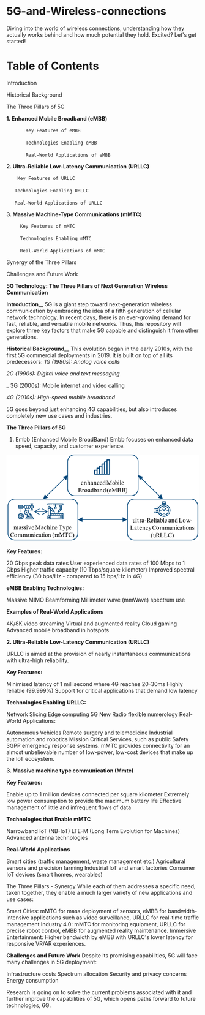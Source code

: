 # 5G-and-Wireless-connections
Diving into the world of wireless connections, understanding how they actually works behind and how much potential they hold. Excited? Let's get started!


# Table of Contents
 Introduction
 
 Historical Background
 
 The Three Pillars of 5G
 
 **1. Enhanced Mobile Broadband (eMBB)**


           Key Features of eMBB
	   
           Technologies Enabling eMBB
	   
           Real-World Applications of eMBB
	   
 **2. Ultra-Reliable Low-Latency Communication (URLLC)**
          
	    Key Features of URLLC
         
	   Technologies Enabling URLLC
          
	   Real-World Applications of URLLC

 **3. Massive Machine-Type Communications (mMTC)**
         
	     Key Features of mMTC
            
	     Technologies Enabling mMTC
           
	     Real-World Applications of mMTC

 Synergy of the Three Pillars

 Challenges and Future Work

 **5G Technology: The Three Pillars of Next Generation Wireless Communication**
 
**Introduction**__
5G is a giant step toward next-generation wireless communication by embracing the idea of a fifth generation of cellular network technology. In recent days, there is an ever-growing demand for fast, reliable, and versatile mobile networks. Thus, this repository will explore three key factors that make 5G capable and distinguish it from other generations.

**Historical Background**__
This evolution began in the early 2010s, with the first 5G commercial deployments in 2019. It is built on top of all its predecessors:
 _1G (1980s): Analog voice calls_
 
 _2G (1990s): Digital voice and text messaging_
 
_ 3G (2000s): Mobile internet and video calling

_4G (2010s): High-speed mobile broadband_

5G goes beyond just enhancing 4G capabilities, but also introduces completely new use cases and industries. 

**The Three Pillars of 5G**
1. Embb (Enhanced Mobile BroadBand)
Embb focuses on enhanced data speed, capacity, and customer experience.

![image alt](https://github.com/ektaasachdeva/5G-and-Wireless-connections/blob/baf9ff41a4e87511ae20dcb4c66de09ab3303f7c/Three-main-characteristics-of-5G-Technology.png)


**Key Features:**
    
20 Gbps peak data rates
User experienced data rates of 100 Mbps to 1 Gbps
Higher traffic capacity (10 Tbps/square kilometer)
Improved spectral efficiency (30 bps/Hz - compared to 15 bps/Hz in 4G)
   

**eMBB Enabling Technologies:**
 
Massive MIMO
Beamforming
Millimeter wave (mmWave) spectrum use

**Examples of Real-World Applications**
 
4K/8K video streaming
Virtual and augmented reality
Cloud gaming
Advanced mobile broadband in hotspots

**2. Ultra-Reliable Low-Latency Communication (URLLC)**

URLLC is aimed at the provision of nearly instantaneous communications with ultra-high reliability.

**Key Features:**

Minimised latency of 1 millisecond where 4G reaches 20-30ms
Highly reliable (99.999%)
Support for critical applications that demand low latency

**Technologies Enabling URLLC:**
	
Network Slicing
Edge computing
5G New Radio flexible numerology
Real-World Applications:

Autonomous Vehicles
Remote surgery and telemedicine
Industrial automation and robotics
Mission Critical Services, such as public Safety 3GPP emergency response systems.
mMTC provides connectivity for an almost unbelievable number of low-power, low-cost devices that make up the IoT ecosystem.

**3. Massive machine type communication (Mmtc)**

**Key Features:**
 
Enable up to 1 million devices connected per square kilometer
Extremely low power consumption to provide the maximum battery life
Effective management of little and infrequent flows of data

**Technologies that Enable mMTC**

Narrowband IoT (NB-IoT)
LTE-M (Long Term Evolution for Machines)
Advanced antenna technologies

**Real-World Applications**

Smart cities (traffic management, waste management etc.)
Agricultural sensors and precision farming
Industrial IoT and smart factories
Consumer IoT devices (smart homes, wearables)

The Three Pillars - Synergy
While each of them addresses a specific need, taken together, they enable a much larger variety of new applications and use cases:

Smart Cities: mMTC for mass deployment of sensors, eMBB for bandwidth-intensive applications such as video surveillance, URLLC for real-time traffic management
Industry 4.0: mMTC for monitoring equipment, URLLC for precise robot control, eMBB for augmented reality maintenance.
Immersive Entertainment: Higher bandwidth by eMBB with URLLC's lower latency for responsive VR/AR experiences.

**Challenges and Future Work**
Despite its promising capabilities, 5G will face many challenges in 5G deployment:

Infrastructure costs
Spectrum allocation
Security and privacy concerns
Energy consumption

Research is going on to solve the current problems associated with it and further improve the capabilities of 5G, which opens paths forward to future technologies, 6G.
